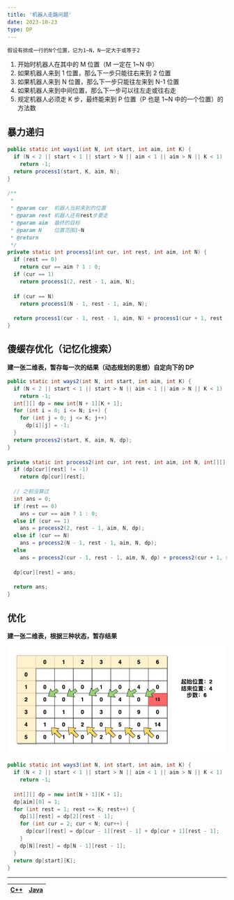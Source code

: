 ```yaml
---
title: '机器人走路问题'
date: 2023-10-23
type: DP
---
```


`假设有排成一行的N个位置，记为1~N，N一定大于或等于2`

1. 开始时机器人在其中的 M 位置（M 一定在 1~N 中）
2. 如果机器人来到 1 位置，那么下一步只能往右来到 2 位置
3. 如果机器人来到 N 位置，那么下一步只能往左来到 N-1 位置
4. 如果机器人来到中间位置，那么下一步可以往左走或往右走
5. 规定机器人必须走 K 步，最终能来到 P 位置（P 也是 1~N 中的一个位置）的方法数

## 暴力递归

```java
public static int ways1(int N, int start, int aim, int K) {
  if (N < 2 || start < 1 || start > N || aim < 1 || aim > N || K < 1)
    return -1;
  return process1(start, K, aim, N);
}

/**
 *
 * @param cur  机器人当前来到的位置
 * @param rest 机器人还有rest步要走
 * @param aim  最终的目标
 * @param N    位置范围1~N
 * @return
 */
private static int process1(int cur, int rest, int aim, int N) {
  if (rest == 0)
    return cur == aim ? 1 : 0;
  if (cur == 1)
    return process1(2, rest - 1, aim, N);

  if (cur == N)
    return process1(N - 1, rest - 1, aim, N);

  return process1(cur - 1, rest - 1, aim, N) + process1(cur + 1, rest - 1, aim, N);
}
```

## 傻缓存优化（记忆化搜索）

**建一张二维表，暂存每一次的结果（动态规划的思想）自定向下的 DP**

```java
public static int ways2(int N, int start, int aim, int K) {
  if (N < 2 || start < 1 || start > N || aim < 1 || aim > N || K < 1)
    return -1;
  int[][] dp = new int[N + 1][K + 1];
  for (int i = 0; i <= N; i++) {
    for (int j = 0; j <= K; j++)
      dp[i][j] = -1;
  }
  return process2(start, K, aim, N, dp);
}

private static int process2(int cur, int rest, int aim, int N, int[][] dp) {
  if (dp[cur][rest] != -1)
    return dp[cur][rest];

  // 之前没算过
  int ans = 0;
  if (rest == 0)
    ans = cur == aim ? 1 : 0;
  else if (cur == 1)
    ans = process2(2, rest - 1, aim, N, dp);
  else if (cur == N)
    ans = process2(N - 1, rest - 1, aim, N, dp);
  else
    ans = process2(cur - 1, rest - 1, aim, N, dp) + process2(cur + 1, rest - 1, aim, N, dp);

  dp[cur][rest] = ans;

  return ans;
}
```

## 优化

**建一张二维表，根据三种状态，暂存结果**

![优化](/public/images/ds/dp/dp-robot-walk.drawio.png)

```java
public static int ways3(int N, int start, int aim, int K) {
  if (N < 2 || start < 1 || start > N || aim < 1 || aim > N || K < 1)
    return -1;

  int[][] dp = new int[N + 1][K + 1];
  dp[aim][0] = 1;
  for (int rest = 1; rest <= K; rest++) {
    dp[1][rest] = dp[2][rest - 1];
    for (int cur = 2; cur < N; cur++) {
      dp[cur][rest] = dp[cur - 1][rest - 1] + dp[cur + 1][rest - 1];
    }
    dp[N][rest] = dp[N - 1][rest - 1];
  }
  return dp[start][K];
}

```

<hr/>

| [C++](https://github.com/ZhengKe996/DS/blob/main/src/dp/robot_walk.cpp) | [Java](https://github.com/ZhengKe996/DS/blob/main/src/dp/robot_walk.java) |
| :---------------------------------------------------------------------: | :-----------------------------------------------------------------------: |
